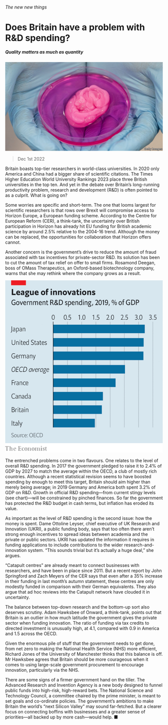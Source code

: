 ###### The new new things

# Does Britain have a problem with R&D spending? 

##### Quality matters as much as quantity 

![image](images/20221203_BRP505.jpg) 

> Dec 1st 2022 


Britain boasts top-tier researchers in world-class universities. In 2020 only America and China had a bigger share of scientific citations. The Times Higher Education World University Rankings 2023 place three British universities in the top ten. And yet in the debate over Britain’s long-running productivity problem, research and development (R&amp;D) is often pointed to as a culprit. What is going on?

Some worries are specific and short-term. The one that looms largest for scientific researchers is that rows over Brexit will compromise access to Horizon Europe, a European funding scheme. According to the Centre for European Reform (CER), a think-tank, the uncertainty over British participation in Horizon has already hit EU funding for British academic science by around 2.5% relative to the 2004-16 trend. Although the money can be replaced, the opportunities for collaboration that Horizon offers cannot. 

Another concern is the government’s drive to reduce the amount of fraud associated with tax incentives for private-sector R&amp;D. Its solution has been to cut the amount of tax relief on offer to small firms. Rosamond Deegan, boss of OMass Therapeutics, an Oxford-based biotechnology company, warns that she may rethink where the company grows as a result. 

![image](images/20221203_BRC032.png) 


The entrenched problems come in two flavours. One relates to the level of overall R&amp;D spending. In 2017 the government pledged to raise it to 2.4% of GDP by 2027 to match the average within the OECD, a club of mostly rich countries. Although a recent statistical revision seems to have boosted spending by enough to meet this target, Britain should aim higher than merely being average; in 2019 Germany and America both spent 3.2% of GDP on R&amp;D. Growth in official R&amp;D spending—from current stingy levels (see chart)—will be constrained by pinched finances. So far the government has protected the R&amp;D budget in cash terms, but inflation has eroded its value.

As important as the level of R&amp;D spending is the second issue: how the money is spent. Dame Ottoline Leyser, chief executive of UK Research and Innovation (UKRI), a public funding body, says that too often there aren’t strong enough incentives to spread ideas between academia and the private or public sectors. UKRI has updated the information it requires in funding applications to include contributions to the wider research-and-innovation system. “This sounds trivial but it’s actually a huge deal,” she argues.

“Catapult centres” are already meant to connect businesses with researchers, and have been in place since 2011. But a recent report by John Springford and Zach Meyers of the CER says that even after a 35% increase in their funding in last month’s autumn statement, these centres are only modestly funded in comparison with their German equivalents. They also argue that ad hoc reviews into the Catapult network have clouded it in uncertainty.

The balance between top-down research and the bottom-up sort also deserves scrutiny. Adam Hawksbee of Onward, a think-tank, points out that Britain is an outlier in how much latitude the government gives the private sector when funding innovation. The ratio of funding via tax credits to directed investment is unusually high, at 4.1, compared with 0.9 in America and 1.5 across the OECD. 

Given the enormous pile of stuff that the government needs to get done, from net zero to making the National Health Service (NHS) more efficient, Richard Jones of the University of Manchester thinks that this balance is off. Mr Hawksbee agrees that Britain should be more courageous when it comes to using large-scale government procurement to encourage innovation, particularly via the NHS.

There are some signs of a firmer government hand on the tiller. The Advanced Research and Invention Agency is a new body designed to funnel public funds into high-risk, high-reward bets. The National Science and Technology Council, a committee chaired by the prime minister, is meant to set goals and co-ordinate policies. The government’s ambitions to make Britain the world’s “next Silicon Valley” may sound far-fetched. But a clearer focus on connecting boffins with businesses and a greater sense of priorities—all backed up by more cash—would help. ■


